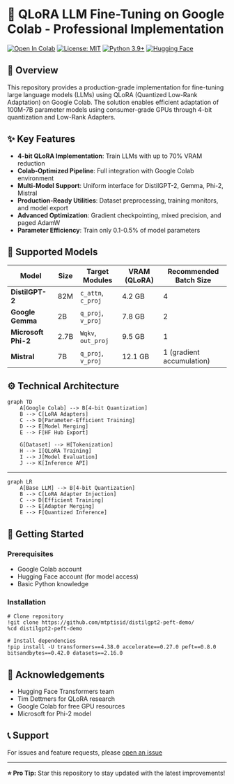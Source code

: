 # 🚀 QLoRA LLM Fine-Tuning on Google Colab - Professional Implementation

[![Open In Colab](https://colab.research.google.com/assets/colab-badge.svg)](https://colab.research.google.com/drive/1SIa3f7Q8EqMZol5OhWEUYNrnQ92wg65i#scrollTo=veMcZLPdeDK6)
[![License: MIT](https://img.shields.io/badge/License-MIT-yellow.svg)](https://opensource.org/licenses/MIT)
[![Python 3.9+](https://img.shields.io/badge/Python-3.9%2B-blue.svg)](https://www.python.org/downloads/)
[![Hugging Face](https://img.shields.io/badge/%F0%9F%A4%97-Hugging%20Face-yellow)](https://huggingface.co)

## 📖 Overview
This repository provides a production-grade implementation for fine-tuning large language models (LLMs) using QLoRA (Quantized Low-Rank Adaptation) on Google Colab. The solution enables efficient adaptation of 100M-7B parameter models using consumer-grade GPUs through 4-bit quantization and Low-Rank Adapters.

## ✨ Key Features
- **4-bit QLoRA Implementation**: Train LLMs with up to 70% VRAM reduction
- **Colab-Optimized Pipeline**: Full integration with Google Colab environment
- **Multi-Model Support**: Uniform interface for DistilGPT-2, Gemma, Phi-2, Mistral
- **Production-Ready Utilities**: Dataset preprocessing, training monitors, and model export
- **Advanced Optimization**: Gradient checkpointing, mixed precision, and paged AdamW
- **Parameter Efficiency**: Train only 0.1-0.5% of model parameters

## 🧠 Supported Models
| Model | Size | Target Modules | VRAM (QLoRA) | Recommended Batch Size |
|-------|------|----------------|--------------|------------------------|
| **DistilGPT-2** | 82M | `c_attn`, `c_proj` | 4.2 GB | 4 |
| **Google Gemma** | 2B | `q_proj`, `v_proj` | 7.8 GB | 2 |
| **Microsoft Phi-2** | 2.7B | `Wqkv`, `out_proj` | 9.5 GB | 1 |
| **Mistral** | 7B | `q_proj`, `v_proj` | 12.1 GB | 1 (gradient accumulation) |

## ⚙️ Technical Architecture
```mermaid
graph TD
    A[Google Colab] --> B[4-bit Quantization]
    B --> C[LoRA Adapters]
    C --> D[Parameter-Efficient Training]
    D --> E[Model Merging]
    E --> F[HF Hub Export]
    
    G[Dataset] --> H[Tokenization]
    H --> I[QLoRA Training]
    I --> J[Model Evaluation]
    J --> K[Inference API]
```

---

```mermaid
graph LR
    A[Base LLM] --> B[4-bit Quantization]
    B --> C[LoRA Adapter Injection]
    C --> D[Efficient Training]
    D --> E[Adapter Merging]
    E --> F[Quantized Inference]
```

## 🚀 Getting Started

### Prerequisites
- Google Colab account
- Hugging Face account (for model access)
- Basic Python knowledge

### Installation
```
# Clone repository
!git clone https://github.com/mtptisid/distilgpt2-peft-demo/
%cd distilgpt2-peft-demo

# Install dependencies
!pip install -U transformers==4.38.0 accelerate==0.27.0 peft==0.8.0 bitsandbytes==0.42.0 datasets==2.16.0
```


## 🙏 Acknowledgements
- Hugging Face Transformers team
- Tim Dettmers for QLoRA research
- Google Colab for free GPU resources
- Microsoft for Phi-2 model

## 📞 Support
For issues and feature requests, please [open an issue](https://github.com/yourusername/qlora-colab-finetuning/issues)

---

**⭐ Pro Tip:** Star this repository to stay updated with the latest improvements!
